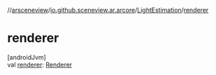 //[arsceneview](../../../index.md)/[io.github.sceneview.ar.arcore](../index.md)/[LightEstimation](index.md)/[renderer](renderer.md)

# renderer

[androidJvm]\
val [renderer](renderer.md): [Renderer](../../../../arsceneview/com.google.ar.sceneform.rendering/-renderer/index.md)
